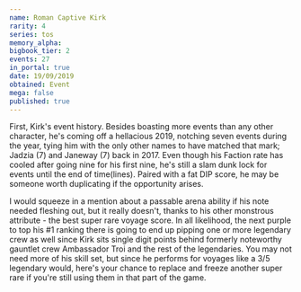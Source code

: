 ```yaml
---
name: Roman Captive Kirk
rarity: 4
series: tos
memory_alpha:
bigbook_tier: 2
events: 27
in_portal: true
date: 19/09/2019
obtained: Event
mega: false
published: true
---
```


First, Kirk's event history. Besides boasting more events than any other character, he's coming off a hellacious 2019, notching seven events during the year, tying him with the only other names to have matched that mark; Jadzia (7) and Janeway (7) back in 2017. Even though his Faction rate has cooled after going nine for his first nine, he's still a slam dunk lock for events until the end of time(lines). Paired with a fat DIP score, he may be someone worth duplicating if the opportunity arises.

I would squeeze in a mention about a passable arena ability if his note needed fleshing out, but it really doesn't, thanks to his other monstrous attribute - the best super rare voyage score. In all likelihood, the next purple to top his #1 ranking there is going to end up pipping one or more legendary crew as well since Kirk sits single digit points behind formerly noteworthy gauntlet crew Ambassador Troi and the rest of the legendaries. You may not need more of his skill set, but since he performs for voyages like a 3/5 legendary would, here's your chance to replace and freeze another super rare if you're still using them in that part of the game.
